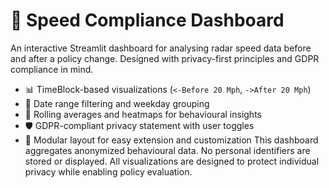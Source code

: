 # 🚦 Speed Compliance Dashboard
An interactive Streamlit dashboard for analysing radar speed data before and after a policy change. Designed with privacy-first principles and GDPR compliance in mind.
- 📊 TimeBlock-based visualizations (`<-Before 20 Mph`, `->After 20 Mph`)
- 📅 Date range filtering and weekday grouping
- 🧠 Rolling averages and heatmaps for behavioural insights
- 🛡️ GDPR-compliant privacy statement with user toggles
- 🎨 Modular layout for easy extension and customization
This dashboard aggregates anonymized behavioural data. No personal identifiers are stored or displayed. All visualizations are designed to protect individual privacy while enabling policy evaluation.
